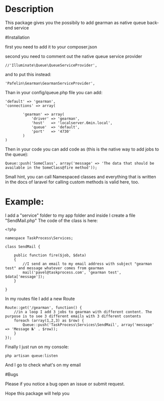 # Description

This package gives you the possibily to add gearman as native queue back-end service

#Installation

first you need to add it to your composer.json

second you need to comment out the native queue service provider

    //'Illuminate\Queue\QueueServiceProvider',

and to put this instead:

    'Pafelin\Gearman\GearmanServiceProvider',

Than in your config/queue.php file you can add:

    'default' => 'gearman',
    'connections' => array(

    		'gearman' => array(
                'driver' => 'gearman',
                'host'   => 'localserver.6min.local',
                'queue'  => 'default',
                'port'   => '4730'
            )
    )

Then in your code you can add code as (this is the native way to add jobs to the queue):

    Queue::push('SomeClass', array('message' => 'The data that should be available in the SomeClass@fire method'));

Small hint, you can call Namespaced classes and everything that is written in the docs of laravel for calling custom methods is valid here, too.


# Example:

I add a "service" folder to my app folder and inside I create a file "SendMail.php"
The code of the class is here:

    <?php

    namespace TaskProcess\Services;

    class SendMail {

        public function fire($job, $data)
        {
            //I send an email to my email address with subject "gearman test" and message whatever comes from gearman
            mail('pavel@taskprocess.com', 'gearman test', $data['message']);
        }

    }

In my routes file I add a new Route


    Route::get('/gearman', function() {
        //in a loop I add 3 jobs to gearman with different content. The purpose is to see 3 different emails with 3 different contents
        foreach (array(1,2,3) as $row) {
            Queue::push('TaskProcess\Services\SendMail', array('message' => 'Message №' . $row));
        }
    });

Finally I just run on my console:

    php artisan queue:listen

And I go to check what's on my email

#Bugs

Please if you notice a bug open an issue or submit request. 

Hope this package will help you
